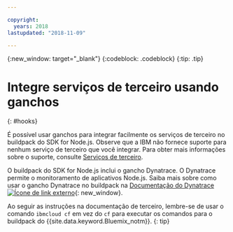 ```yaml
---

copyright:
  years: 2018
lastupdated: "2018-11-09"

---
```


{:new_window: target="_blank"}
{:codeblock: .codeblock}
{:tip: .tip}

# Integre serviços de terceiro usando ganchos
{: #hooks}

É possível usar ganchos para integrar facilmente os serviços de terceiro no buildpack do SDK for Node.js. Observe que a IBM não fornece suporte para nenhum serviço de terceiro que você integrar. Para obter mais informações sobre o suporte, consulte [Serviços de terceiro](../common/buildpackSupport.html#third-party).

O buildpack do SDK for Node.js inclui o gancho Dynatrace. O Dynatrace permite o monitoramento de aplicativos Node.js. Saiba mais sobre como usar o gancho Dynatrace no buildpack na [Documentação do Dynatrace ![Ícone de link externo](../../icons/launch-glyph.svg "Ícone de link externo")]( https://www.dynatrace.com/support/help/cloud-platforms/cloud-foundry/application-only/deploy-oneagent-on-cloud-foundry-for-application-only-monitoring/){: new_window}.


Ao seguir as instruções na documentação de terceiro, lembre-se de usar o comando `ibmcloud cf` em vez do `cf` para executar os comandos para o buildpack do {{site.data.keyword.Bluemix_notm}}.
{: tip}
